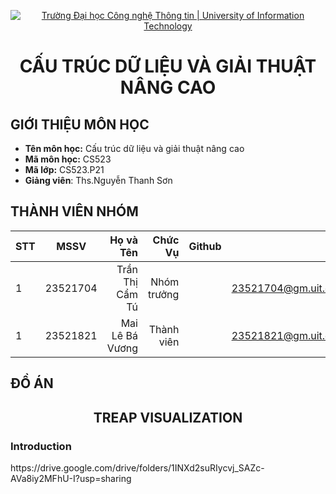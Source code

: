 <!-- Banner -->
<p align='center'>
  <a href=https://www.uit.edu.vn/" title="University of Information Technology" style="border: none;">
     <img src="https://i.imgur.com/WmMnSRt.png" alt="Trường Đại học Công nghệ Thông tin | University of Information Technology">
  </a>
</p>

<h1 align="center"><b>CẤU TRÚC DỮ LIỆU VÀ GIẢI THUẬT NÂNG CAO</b></h>

## GIỚI THIỆU MÔN HỌC
* **Tên môn học:** Cấu trúc dữ liệu và giải thuật nâng cao
* **Mã môn học:** CS523
* **Mã lớp:** CS523.P21
* **Giảng viên**: Ths.Nguyễn Thanh Sơn

## THÀNH VIÊN NHÓM
|STT| MSSV      | Họ và Tên       |Chức Vụ    | Github                                                  | Email                   |
|---|:---------:| ---------------:|----------:|--------------------------------------------------------:|-------------------------:
| 1 | 23521704  | Trần Thị Cẩm Tú |Nhóm trưởng|  |23521704@gm.uit.edu.vn   |
| 1 | 23521821  | Mai Lê Bá Vương |Thành viên|  |23521821@gm.uit.edu.vn   |

## ĐỒ ÁN
<h2 align="center"><b>TREAP VISUALIZATION</b></h>
<h3>Introduction</h3>
<p>https://drive.google.com/drive/folders/1INXd2suRIycvj_SAZc-AVa8iy2MFhU-I?usp=sharing</p>
